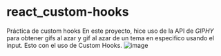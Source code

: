 # react_custom-hooks
 Práctica de custom hooks
En este proyecto, hice uso de la API de *GIPHY* para obtener gifs al azar y gif al azar de un tema en especifico usando el input. Esto con el uso de Custom Hooks.
![image](https://user-images.githubusercontent.com/23528473/159996465-49d18389-e8a5-4384-b804-25aea2deb7e3.png)
